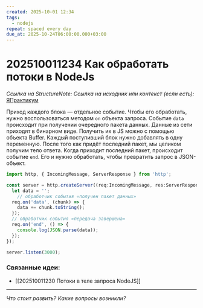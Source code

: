 ```yaml
---
created: 2025-10-01 12:34
tags:
  - nodejs
repeat: spaced every day
due_at: 2025-10-24T06:00:00.000+03:00
---
```

# 202510011234 Как обработать потоки в NodeJs

*Ссылка на StructureNote:*
*Ссылка на исходник или контекст (если есть):* [ЯПрактикум](https://practicum.yandex.ru/learn/backend-nodejs/courses/16b47298-e20d-4fde-9619-1ab305039a00/sprints/564238/topics/57910525-b12b-4241-8764-6b23c37a80fc/lessons/da29e3c0-c680-4c56-94af-78e4a9ad0013/)

Приход каждого блока — отдельное событие. Чтобы его обработать, нужно воспользоваться методом `on` объекта запроса. Событие `data` происходит при получении очередного пакета данных. Данные из сети приходят в бинарном виде. Получить их в JS можно с помощью объекта Buffer. Каждый поступивший блок нужно добавлять в одну переменную. После того как придёт последний пакет, мы целиком получим тело ответа. Когда приходит последний пакет, происходит событие `end`. Его и нужно обработать, чтобы превратить запрос в JSON-объект.

```ts
import http, { IncomingMessage, ServerResponse } from 'http';

const server = http.createServer((req:IncomingMessage, res:ServerResponse) => {
  let data = '';
    // обработчик события «получен пакет данных»
  req.on('data', (chunk) => {
    data += chunk.toString();
  });
  // обработчик события «передача завершена»
  req.on('end', () => {
    console.log(JSON.parse(data));
  });
});

server.listen(3000);
```

### Связанные идеи:

* [[202510011230 Потоки в теле запроса NodeJS]]
---

*Что стоит развить? Какие вопросы возникли?*
